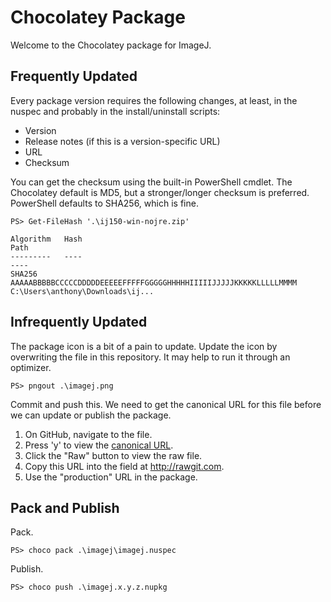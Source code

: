 # Chocolatey Package

Welcome to the Chocolatey package for ImageJ.

## Frequently Updated

Every package version requires the following changes, at least, in the nuspec
and probably in the install/uninstall scripts:

 * Version
 * Release notes (if this is a version-specific URL)
 * URL
 * Checksum

You can get the checksum using the built-in PowerShell cmdlet. The Chocolatey
default is MD5, but a stronger/longer checksum is preferred. PowerShell defaults
to SHA256, which is fine.

```
PS> Get-FileHash '.\ij150-win-nojre.zip'

Algorithm   Hash                                                               Path
---------   ----                                                               ----
SHA256      AAAAABBBBBCCCCCDDDDDEEEEEFFFFFGGGGGHHHHHIIIIIJJJJJKKKKKLLLLLMMMM   C:\Users\anthony\Downloads\ij...
```

## Infrequently Updated

The package icon is a bit of a pain to update. Update the icon by overwriting
the file in this repository. It may help to run it through an optimizer.

```
PS> pngout .\imagej.png
```

Commit and push this. We need to get the canonical URL for this file before we
can update or publish the package.

 1. On GitHub, navigate to the file.
 2. Press 'y' to view the [canonical URL](https://help.github.com/articles/getting-permanent-links-to-files/).
 3. Click the "Raw" button to view the raw file.
 4. Copy this URL into the field at http://rawgit.com.
 5. Use the "production" URL in the package.

## Pack and Publish

Pack.

```
PS> choco pack .\imagej\imagej.nuspec
```

Publish.

```
PS> choco push .\imagej.x.y.z.nupkg
```
